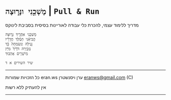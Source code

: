 <!-- <style>body{direction:rtl;text-align:center}</style> -->
# `מָשְׁכֵ֖נִי ונָּר֑וּצָה` | `Pull & Run`
מדריך ללימוד עצמי, להכרת כלי עבודה לאוריינות בסיסית בסביבת לינוקס

    מָשְׁכֵ֖נִי אַחֲרֶ֣יךָ נָּר֑וּצָה
    הֱבִיאַ֨נִי הַמֶּ֜לֶךְ חֲדָרָ֗יו
    נָגִ֤ילָה וְנִשְׂמְחָה֙ בָּ֔ךְ
    נַזְכִּ֤ירָה דֹדֶ֙יךָ֙ מִיַּ֔יִן
    מֵישָׁרִ֖ים אֲהֵבֽוּךָ
`שיר השירים א ד`

---


כל הזכויות שמורות
eran.ws ערן ויסנשטרן eranws@gmail.com
(C) 

אין להעתיק ללא רשות
<!-- // אין לתקתק ללא רשרוש -->
<!-- // אין ללאה תיק ליל אור ישות -->
---

